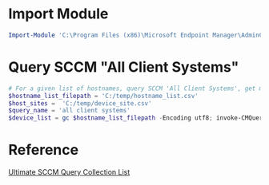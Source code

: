 # Import Module
```PowerShell
Import-Module 'C:\Program Files (x86)\Microsoft Endpoint Manager\AdminConsole\bin\ConfigurationManager.psd1'
```

# Query SCCM "All Client Systems"
```PowerShell
# For a given list of hostnames, query SCCM 'All Client Systems', get more info for each host and export the result into a csv file
$hostname_list_filepath = 'C:/temp/hostname_list.csv'
$host_sites =  'C:/temp/device_site.csv'
$query_name = 'all client systems'
$device_list = gc $hostname_list_filepath -Encoding utf8; invoke-CMQuery -Name $query_name | ? { $device_list -contains $_.Name } | Select-Object -Property Name, ADSiteName | Export-Csv $host_sites -Encoding Utf8
```

# Reference
[Ultimate SCCM Query Collection List](https://www.andersrodland.com/ultimate-sccm-querie-collection-list/)
